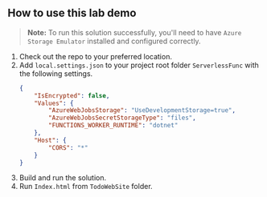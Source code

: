 ## How to use this lab demo

> **Note:** To run this solution successfully, you'll need to have `Azure Storage Emulator` installed and configured correctly.
1. Check out the repo to your preferred location.
2. Add `local.settings.json` to your project root folder `ServerlessFunc` with the following settings.
    ```json
    {
        "IsEncrypted": false,
        "Values": {
            "AzureWebJobsStorage": "UseDevelopmentStorage=true",
            "AzureWebJobsSecretStorageType": "files",
            "FUNCTIONS_WORKER_RUNTIME": "dotnet"
        },
        "Host": {
            "CORS": "*"
        }
    }
   ```
3. Build and run the solution.
4. Run `Index.html` from `TodoWebSite` folder.

